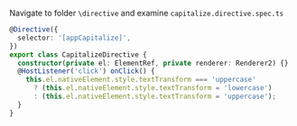Navigate to folder `\directive` and examine `capitalize.directive.spec.ts`

```typescript
@Directive({
  selector: '[appCapitalize]',
})
export class CapitalizeDirective {
  constructor(private el: ElementRef, private renderer: Renderer2) {}
  @HostListener('click') onClick() {
    this.el.nativeElement.style.textTransform === 'uppercase'
      ? (this.el.nativeElement.style.textTransform = 'lowercase')
      : (this.el.nativeElement.style.textTransform = 'uppercase');
  }
}
```